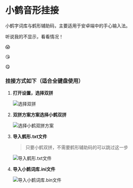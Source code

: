 # 小鹤音形挂接
小鹤字词库与鹤形辅助码，主要适用于安卓端中的手心输入法。

听说我的不显示，看看情况！

:scream:

:kissing_heart:

:yum:



### 挂接方式如下（适合全键盘使用）



1. **打开设置，选择双拼**

   ![选择双拼](https://github.com/kevin-okay/Flypy/blob/master/Images_Palm/%E9%80%89%E6%8B%A9%E5%8F%8C%E6%8B%BC.png?raw=true)

2. **双拼方案方案选择小鹤双拼**

   ![选择小鹤双拼方案](https://github.com/kevin-okay/Flypy/blob/master/Images_Palm/%E9%80%89%E6%8B%A9%E5%B0%8F%E9%B9%A4%E5%8F%8C%E6%8B%BC%E6%96%B9%E6%A1%88.png?raw=true)

3. **导入鹤形.txt文件** 

   > 只要小鹤双拼，不需要鹤形辅助码的可以跳过这一步

   ![导入鹤形.txt文件](https://github.com/kevin-okay/Flypy/blob/master/Images_Palm/%E5%AF%BC%E5%85%A5%E9%B9%A4%E5%BD%A2.txt%E6%96%87%E4%BB%B6.png?raw=true)

4. **导入小鹤词库.ini文件**

   ![导入小鹤词库.bin文件](https://github.com/kevin-okay/Flypy/blob/master/Images_Palm/%E5%AF%BC%E5%85%A5%E5%B0%8F%E9%B9%A4%E8%AF%8D%E5%BA%93.bin%E6%96%87%E4%BB%B6.png?raw=true)
